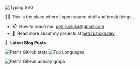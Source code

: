 <!-- Typing SVG by DenverCoder1 - https://github.com/DenverCoder1/readme-typing-svg -->
![Typing SVG](https://readme-typing-svg.demolab.com?font=Fira+Code&size=30&pause=1000&color=58A6FF&width=435&lines=Petr+Ruzicka)

👨‍💻 This is the place where I open source stuff and break things...

- 📫 &nbsp;How to reach me: [petr.ruzicka@gmail.com](mailto:petr.ruzicka@gmail.com)
- 👨 &nbsp;Read more about my projects at [petr.ruzicka.dev](https://petr.ruzicka.dev)

📕 &nbsp;**Latest Blog Posts**
<!-- BLOG-POST-LIST:START -->
<!-- BLOG-POST-LIST:END -->

<!-- https://github.com/anuraghazra/github-readme-stats -->
![Petr's GitHub stats](https://github-readme-stats.vercel.app/api?username=ruzickap&theme=github_dark&hide_border=true&show_icons=true)
![Top Languages](https://github-readme-stats.vercel.app/api/top-langs/?username=ruzickap&theme=github_dark&hide_border=true&layout=compact&langs_count=8)

<!-- https://github.com/ashutosh00710/github-readme-activity-graph -->
![Petr's GitHub activity graph](https://activity-graph.herokuapp.com/graph?username=ruzickap&theme=github-dark&hide_border=true)

